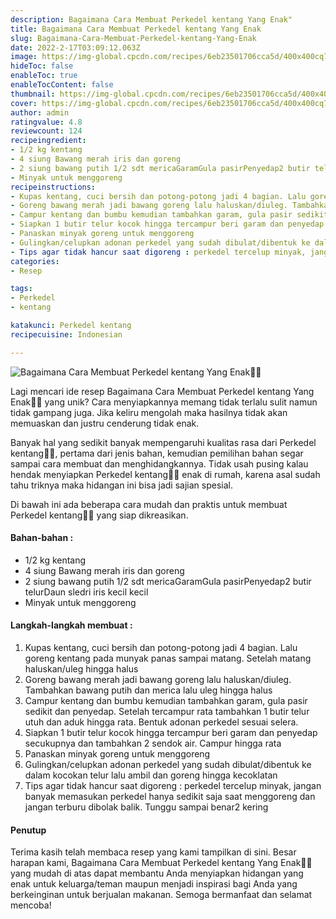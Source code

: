 ```yaml
---
description: Bagaimana Cara Membuat Perkedel kentang Yang Enak"
title: Bagaimana Cara Membuat Perkedel kentang Yang Enak
slug: Bagaimana-Cara-Membuat-Perkedel-kentang-Yang-Enak
date: 2022-2-17T03:09:12.063Z
image: https://img-global.cpcdn.com/recipes/6eb23501706cca5d/400x400cq70/photo.jpg
hideToc: false
enableToc: true
enableTocContent: false
thumbnail: https://img-global.cpcdn.com/recipes/6eb23501706cca5d/400x400cq70/photo.jpg
cover: https://img-global.cpcdn.com/recipes/6eb23501706cca5d/400x400cq70/photo.jpg
author: admin
ratingvalue: 4.8
reviewcount: 124
recipeingredient:
- 1/2 kg kentang
- 4 siung Bawang merah iris dan goreng
- 2 siung bawang putih 1/2 sdt mericaGaramGula pasirPenyedap2 butir telurDaun sledri iris kecil kecil
- Minyak untuk menggoreng
recipeinstructions:
- Kupas kentang, cuci bersih dan potong-potong jadi 4 bagian. Lalu goreng kentang pada munyak panas sampai matang. Setelah matang haluskan/uleg hingga halus
- Goreng bawang merah jadi bawang goreng lalu haluskan/diuleg. Tambahkan bawang putih dan merica lalu uleg hingga halus
- Campur kentang dan bumbu kemudian tambahkan garam, gula pasir sedikit dan penyedap. Setelah tercampur rata tambahkan 1 butir telur utuh dan aduk hingga rata. Bentuk adonan perkedel sesuai selera.
- Siapkan 1 butir telur kocok hingga tercampur beri garam dan penyedap secukupnya dan tambahkan 2 sendok air. Campur hingga rata
- Panaskan minyak goreng untuk menggoreng
- Gulingkan/celupkan adonan perkedel yang sudah dibulat/dibentuk ke dalam kocokan telur lalu ambil dan goreng hingga kecoklatan
- Tips agar tidak hancur saat digoreng : perkedel tercelup minyak, jangan banyak memasukan perkedel hanya sedikit saja saat menggoreng dan jangan terburu dibolak balik. Tunggu sampai benar2 kering
categories:
- Resep

tags:
- Perkedel
- kentang

katakunci: Perkedel kentang
recipecuisine: Indonesian

---
```


![Bagaimana Cara Membuat Perkedel kentang Yang Enak👩‍🍳](https://img-global.cpcdn.com/recipes/6eb23501706cca5d/400x400cq70/photo.jpg)

Lagi mencari ide resep Bagaimana Cara Membuat Perkedel kentang Yang Enak👩‍🍳 yang unik? Cara menyiapkannya memang tidak terlalu sulit namun tidak gampang juga. Jika keliru mengolah maka hasilnya tidak akan memuaskan dan justru cenderung tidak enak.

Banyak hal yang sedikit banyak mempengaruhi kualitas rasa dari Perkedel kentang👩‍🍳, pertama dari jenis bahan, kemudian pemilihan bahan segar sampai cara membuat dan menghidangkannya. Tidak usah pusing kalau hendak menyiapkan Perkedel kentang👩‍🍳 enak di rumah, karena asal sudah tahu triknya maka hidangan ini bisa jadi sajian spesial.

Di bawah ini ada beberapa cara mudah dan praktis untuk membuat Perkedel kentang👩‍🍳 yang siap dikreasikan.

<!--inarticleads1-->

#### Bahan-bahan :

- 1/2 kg kentang
- 4 siung Bawang merah iris dan goreng
- 2 siung bawang putih 1/2 sdt mericaGaramGula pasirPenyedap2 butir telurDaun sledri iris kecil kecil
- Minyak untuk menggoreng

<!--inarticleads2-->

#### Langkah-langkah membuat :

1. Kupas kentang, cuci bersih dan potong-potong jadi 4 bagian. Lalu goreng kentang pada munyak panas sampai matang. Setelah matang haluskan/uleg hingga halus
1. Goreng bawang merah jadi bawang goreng lalu haluskan/diuleg. Tambahkan bawang putih dan merica lalu uleg hingga halus
1. Campur kentang dan bumbu kemudian tambahkan garam, gula pasir sedikit dan penyedap. Setelah tercampur rata tambahkan 1 butir telur utuh dan aduk hingga rata. Bentuk adonan perkedel sesuai selera.
1. Siapkan 1 butir telur kocok hingga tercampur beri garam dan penyedap secukupnya dan tambahkan 2 sendok air. Campur hingga rata
1. Panaskan minyak goreng untuk menggoreng
1. Gulingkan/celupkan adonan perkedel yang sudah dibulat/dibentuk ke dalam kocokan telur lalu ambil dan goreng hingga kecoklatan
1. Tips agar tidak hancur saat digoreng : perkedel tercelup minyak, jangan banyak memasukan perkedel hanya sedikit saja saat menggoreng dan jangan terburu dibolak balik. Tunggu sampai benar2 kering

#### Penutup

Terima kasih telah membaca resep yang kami tampilkan di sini. Besar harapan kami, Bagaimana Cara Membuat Perkedel kentang Yang Enak👩‍🍳 yang mudah di atas dapat membantu Anda menyiapkan hidangan yang enak untuk keluarga/teman maupun menjadi inspirasi bagi Anda yang berkeinginan untuk berjualan makanan. Semoga bermanfaat dan selamat mencoba!